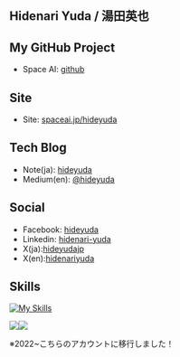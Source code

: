 ## Hidenari Yuda / 湯田英也

## My GitHub Project
- Space AI: [github](https://github.com/spaceaiinc)

## Site
- Site: [spaceai.jp/hideyuda](https://spaceai.jp/hideyuda/)

## Tech Blog
- Note(ja): [hideyuda](https://note.com/hideyuda/)
- Medium(en): [@hideyuda](https://medium.com/@hideyuda)

## Social
- Facebook: [hideyuda](https://www.facebook.com/hideyuda)
- Linkedin: [hidenari-yuda](https://www.linkedin.com/in/hidenari-yuda-212076266/)
- X(ja):[hideyudajp](https://x.com/hideyudajp)
- X(en):[hidenariyuda](https://x.com/hidenariyuda)

## Skills
[![My Skills](https://skillicons.dev/icons?i=js,ts,react,go,python,nextjs,docker,gcp,github,git,mysql,postgresql,django,supabase)](https://skillicons.dev)


![](http://github-profile-summary-cards.vercel.app/api/cards/most-commit-language?username=hideyuda&theme=solarized_dark)![](http://github-profile-summary-cards.vercel.app/api/cards/repos-per-language?username=hideyuda&theme=solarized_dark)

※2022~こちらのアカウントに移行しました！
